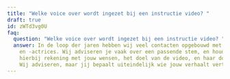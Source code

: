 ```yaml
---
title: "Welke voice over wordt ingezet bij een instructie video? "
draft: true
id: zWTd3vg0U
faq:
  question: "Welke voice over wordt ingezet bij een instructie video? "
  answer: In de loop der jaren hebben wij veel contacten opgebouwd met stemacteurs
    en -actrices. Wij adviseren je vaak over een passende stem, en houden
    hierbij rekening met jouw wensen, het doel van de video, en haar doelgroep.
    Wij adviseren, maar jij bepaalt uiteindelijk wie jouw verhaalt verteld.
---
```

